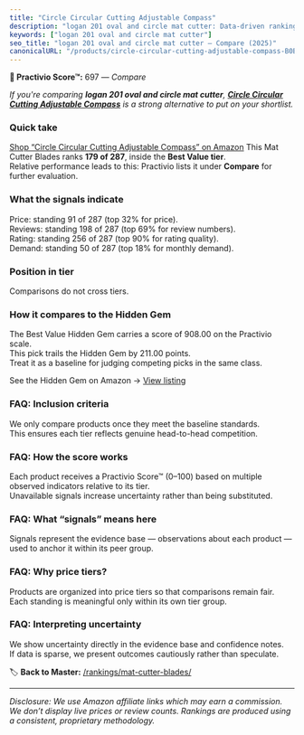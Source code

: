 ```yaml
---
title: "Circle Circular Cutting Adjustable Compass"
description: "logan 201 oval and circle mat cutter: Data-driven ranking using the Practivio Score™. Positioned by quality, value, demand, findability, momentum."
keywords: ["logan 201 oval and circle mat cutter"]
seo_title: "logan 201 oval and circle mat cutter — Compare (2025)"
canonicalURL: "/products/circle-circular-cutting-adjustable-compass-B0BZP8ZFHK/"
---
```


**🛒 Practivio Score™:** 697 — _Compare_


*If you're comparing **logan 201 oval and circle mat cutter**, **[Circle Circular Cutting Adjustable Compass](https://www.amazon.com/dp/B0BZP8ZFHK?tag=practivio-20)** is a strong alternative to put on your shortlist.*
### Quick take
[Shop “Circle Circular Cutting Adjustable Compass” on Amazon](https://www.amazon.com/dp/B0BZP8ZFHK?tag=practivio-20)
This Mat Cutter Blades ranks **179 of 287**, inside the **Best Value tier**.  
Relative performance leads to this: Practivio lists it under **Compare** for further evaluation.

### What the signals indicate
Price: standing 91 of 287 (top 32% for price).  
Reviews: standing 198 of 287 (top 69% for review numbers).  
Rating: standing 256 of 287 (top 90% for rating quality).  
Demand: standing 50 of 287 (top 18% for monthly demand).

### Position in tier
Comparisons do not cross tiers.

### How it compares to the Hidden Gem
The Best Value Hidden Gem carries a score of 908.00 on the Practivio scale.  
This pick trails the Hidden Gem by 211.00 points.  
Treat it as a baseline for judging competing picks in the same class.  

See the Hidden Gem on Amazon → [View listing](https://www.amazon.com/dp/B015W3AKDQ?tag=practivio-20)

### FAQ: Inclusion criteria
We only compare products once they meet the baseline standards.  
This ensures each tier reflects genuine head-to-head competition.

### FAQ: How the score works
Each product receives a Practivio Score™ (0–100) based on multiple observed indicators relative to its tier.  
Unavailable signals increase uncertainty rather than being substituted.

### FAQ: What “signals” means here
Signals represent the evidence base — observations about each product — used to anchor it within its peer group.

### FAQ: Why price tiers?
Products are organized into price tiers so that comparisons remain fair.  
Each standing is meaningful only within its own tier group.

### FAQ: Interpreting uncertainty
We show uncertainty directly in the evidence base and confidence notes.  
If data is sparse, we present outcomes cautiously rather than speculate.

<!-- Missing template for Compare/CompareWithinPriceClass -->


🏷️ **Back to Master:** [/rankings/mat-cutter-blades/](/rankings/mat-cutter-blades/)

---
_Disclosure: We use Amazon affiliate links which may earn a commission. We don’t display live prices or review counts. Rankings are produced using a consistent, proprietary methodology._
